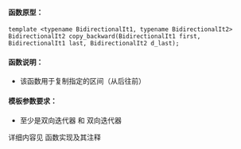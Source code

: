 
#### 函数原型：
```
template <typename BidirectionalIt1, typename BidirectionalIt2>
BidirectionalIt2 copy_backward(BidirectionalIt1 first, BidirectionalIt1 last, BidirectionalIt2 d_last);
```

#### 函数说明：
* 该函数用于复制指定的区间（从后往前）

#### 模板参数要求：
* 至少是双向迭代器 和 双向迭代器

详细内容见 函数实现及其注释

